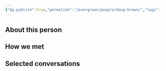 ```yaml
---
{"dg-publish":true,"permalink":"/evergreen/people/doug-brown/","tags":["people"]}
---
```


## About this person


## How we met


## Selected conversations
